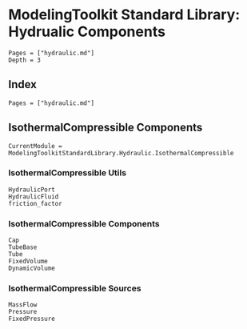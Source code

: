 # ModelingToolkit Standard Library: Hydrualic Components

```@contents
Pages = ["hydraulic.md"]
Depth = 3
```

## Index

```@index
Pages = ["hydraulic.md"]
```

## IsothermalCompressible Components

```@meta
CurrentModule = ModelingToolkitStandardLibrary.Hydraulic.IsothermalCompressible
```

### IsothermalCompressible Utils

```@docs
HydraulicPort
HydraulicFluid
friction_factor
```

### IsothermalCompressible Components

```@docs
Cap
TubeBase
Tube
FixedVolume
DynamicVolume
```

### IsothermalCompressible Sources

```@docs
MassFlow
Pressure
FixedPressure
```
